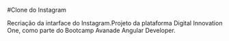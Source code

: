 #Clone do Instagram

Recriação da intarface do Instagram.Projeto da plataforma Digital Innovation One, como parte do Bootcamp Avanade Angular Developer.
